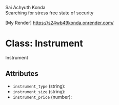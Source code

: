 Sai Achyuth Konda <br>
Searching for stress free state of security

[My Render] https://s24wb49konda.onrender.com/    

# Class: Instrument

Instrument

## Attributes

- `instrument_type` (string): 
- `instrument_size` (string): 
- `instrument_price` (number): 

